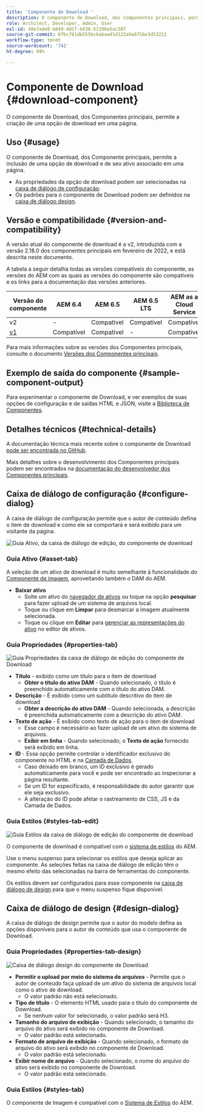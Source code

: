 ```yaml
---
title: 'Componente de Download '
description: O componente de Download, dos Componentes principais, permite a criação de uma opção de download em uma página.
role: Architect, Developer, Admin, User
exl-id: 48e7ade0-b849-4d1f-b836-51196e5ac507
source-git-commit: 6fbc781db555bc6abaed1d122a9a8756e3d53222
workflow-type: tm+mt
source-wordcount: '741'
ht-degree: 99%

---
```


# Componente de Download {#download-component}

O componente de Download, dos Componentes principais, permite a criação de uma opção de download em uma página.

## Uso {#usage}

O componente de Download, dos Componente principais, permite a inclusão de uma opção de download e de seu ativo associado em uma página.

* As propriedades da opção de download podem ser selecionadas na [caixa de diálogo de configuração](#configure-dialog).
* Os padrões para o componente de Download podem ser definidos na [caixa de diálogo design](#design-dialog).

## Versão e compatibilidade {#version-and-compatibility}

A versão atual do componente de download é a v2, introduzida com a versão 2.18.0 dos componentes principais em fevereiro de 2022, e está descrita neste documento.

A tabela a seguir detalha todas as versões compatíveis do componente, as versões do AEM com as quais as versões do componente são compatíveis e os links para a documentação das versões anteriores.

| Versão do componente | AEM 6.4 | AEM 6.5 | AEM 6.5 LTS | AEM as a Cloud Service |
|--- |--- |---|---|---|
| v2 | - | Compatível | Compatível | Compatível |
| [v1](v1/download.md) | Compatível | Compatível | - | Compatível |

Para mais informações sobre as versões dos Componentes principais, consulte o documento [Versões dos Componentes principais](/help/versions.md).

## Exemplo de saída do componente {#sample-component-output}

Para experimentar o componente de Download, e ver exemplos de suas opções de configuração e de saídas HTML e JSON, visite a [Biblioteca de Componentes](https://adobe.com/go/aem_cmp_library_download_br).

## Detalhes técnicos {#technical-details}

A documentação técnica mais recente sobre o componente de Download [pode ser encontrada no GitHub](https://adobe.com/go/aem_cmp_tech_download_v2_br).

Mais detalhes sobre o desenvolvimento dos Componentes principais podem ser encontrados na [documentação do desenvolvedor dos Componentes principais](/help/developing/overview.md).

## Caixa de diálogo de configuração {#configure-dialog}

A caixa de diálogo de configuração permite que o autor de conteúdo defina o item de download e como ele se comportará e será exibido para um visitante da página.

![Guia Ativo, da caixa de diálogo de edição, do componente de download](/help/assets/download-edit-asset.png)

### Guia Ativo {#asset-tab}

A seleção de um ativo de download é muito semelhante à funcionalidade do [Componente de imagem](image.md), aproveitando também o DAM do AEM.

* **Baixar ativo**
   * Solte um ativo do [navegador de ativos](https://experienceleague.adobe.com/docs/experience-manager-cloud-service/sites/authoring/fundamentals/environment-tools.html?lang=pt-BR) ou toque na opção **pesquisar** para fazer upload de um sistema de arquivos local.
   * Toque ou clique em **Limpar** para desmarcar a imagem atualmente selecionada.
   * Toque ou clique em **Editar** para [gerenciar as representações do ativo](https://experienceleague.adobe.com/docs/experience-manager-cloud-service/assets/manage/manage-digital-assets.html?lang=pt-BR) no editor de ativos.

### Guia Propriedades {#properties-tab}

![Guia Propriedades da caixa de diálogo de edição do componente de Download](/help/assets/download-edit-properties.png)

* **Título** - exibido como um título para o item de download
   * **Obter o título do ativo DAM** - Quando selecionado, o título é preenchido automaticamente com o título do ativo DAM.
* **Descrição** - É exibido como um subtítulo descritivo do item de download
   * **Obter a descrição do ativo DAM** - Quando selecionada, a descrição é preenchida automaticamente com a descrição do ativo DAM.
* **Texto de ação** - É exibido como texto de ação para o item de download
   * Esse campo é necessário ao fazer upload de um ativo do sistema de arquivos.
   * **Exibir em linha** - Quando selecionado, o **Texto de ação** fornecido será exibido em linha.
* **ID** - Essa opção permite controlar o identificador exclusivo do componente no HTML e na [Camada de Dados](/help/developing/data-layer/overview.md).
   * Caso deixado em branco, um ID exclusivo é gerado automaticamente para você e pode ser encontrado ao inspecionar a página resultante.
   * Se um ID for especificado, é responsabilidade do autor garantir que ele seja exclusivo.
   * A alteração do ID pode afetar o rastreamento de CSS, JS e da Camada de Dados.

### Guia Estilos {#styles-tab-edit}

![Guia Estilos da caixa de diálogo de edição do componente de download](/help/assets/download-edit-styles.png)

O componente de download é compatível com o [sistema de estilos](/help/get-started/authoring.md#component-styling) do AEM.

Use o menu suspenso para selecionar os estilos que deseja aplicar ao componente. As seleções feitas na caixa de diálogo de edição têm o mesmo efeito das selecionadas na barra de ferramentas do componente.

Os estilos devem ser configurados para esse componente na [caixa de diálogo de design](#design-dialog) para que o menu suspenso fique disponível.

## Caixa de diálogo de design {#design-dialog}

A caixa de diálogo de design permite que o autor do modelo defina as opções disponíveis para o autor de conteúdo que usa o componente de Download.

### Guia Propriedades {#properties-tab-design}

![Caixa de diálogo design do componente de Download](/help/assets/download-design.png)

* **Permitir o upload por meio do sistema de arquivos** - Permite que o autor de conteúdo faça upload de um ativo do sistema de arquivos local como o ativo de download.
   * O valor padrão não está selecionado.
* **Tipo de título** - O elemento HTML usado para o título do componente de Download.
   * Se nenhum valor for selecionado, o valor padrão será H3.
* **Tamanho do arquivo de exibição** - Quando selecionado, o tamanho do arquivo do ativo será exibido no componente de Download.
   * O valor padrão está selecionado.
* **Formato de arquivo de exibição** - Quando selecionado, o formato de arquivo do ativo será exibido no componente de Download.
   * O valor padrão está selecionado.
* **Exibir nome de arquivo** - Quando selecionado, o nome do arquivo do ativo será exibido no componente de Download.
   * O valor padrão está selecionado.

### Guia Estilos {#styles-tab}

O componente de Imagem é compatível com o [Sistema de Estilos](/help/get-started/authoring.md#component-styling) do AEM.
